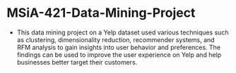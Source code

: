 # MSiA-421-Data-Mining-Project

- This data mining project on a Yelp dataset used various techniques such as clustering, dimensionality reduction, recommender systems, and RFM analysis to gain insights into user behavior and preferences. The findings can be used to improve the user experience on Yelp and help businesses better target their customers.
